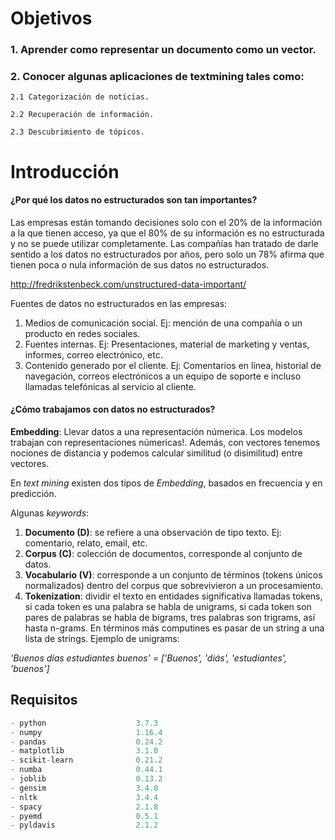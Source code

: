 # Objetivos

### 1. Aprender como representar un documento como un vector.


### 2. Conocer algunas aplicaciones de textmining tales como:

    2.1 Categorización de noticias.

    2.2 Recuperación de información.

    2.3 Descubrimiento de tópicos.


# Introducción

#### ¿Por qué los datos no estructurados son tan importantes?

Las empresas están tomando decisiones solo con el 20% de la información a la que tienen acceso, ya que el 80% de su información es no estructurada y no se puede utilizar completamente. Las compañías han tratado de darle sentido a los datos no estructurados por años, pero solo un 78% afirma que tienen poca o nula información de sus datos no estructurados.

http://fredrikstenbeck.com/unstructured-data-important/

Fuentes de datos no estructurados en las empresas:
1. Medios de comunicación social. Ej: mención de una compañía o un producto en redes sociales.
2. Fuentes internas. Ej: Presentaciones, material de marketing y ventas, informes, correo electrónico, etc.
3. Contenido generado por el cliente. Ej: Comentarios en línea, historial de navegación, correos electrónicos a un equipo de soporte e incluso llamadas telefónicas al servicio al cliente.

#### ¿Cómo trabajamos con datos no estructurados?

**Embedding**: Llevar datos a una representación númerica. Los modelos trabajan con representaciones númericas!.
Además, con vectores tenemos nociones de distancia y podemos calcular similitud (o disimilitud) entre vectores.

En *text mining* existen dos tipos de *Embedding*, basados en frecuencia y en predicción.

Algunas *keywords*:

1. **Documento (D)**: se refiere a una observación de tipo texto. Ej: comentario, relato, email, etc.
2. **Corpus (C)**: colección de documentos, corresponde al conjunto de datos.
3. **Vocabulario (V)**: corresponde a un conjunto de términos (tokens únicos normalizados) dentro del corpus que sobrevivieron a un procesamiento.
4. **Tokenization**: dividir el texto en entidades significativa llamadas tokens, si cada token es una palabra se habla de unigrams, si cada token son pares de palabras se habla de bigrams, tres palabras son trigrams, así hasta n-grams. En términos más computines es pasar de un string a una lista de strings.
Ejemplo de unigrams:

*'Buenos días estudiantes buenos' = ['Buenos', 'diás', 'estudiantes', 'buenos']*


## Requisitos

```python
- python                    3.7.3
- numpy                     1.16.4
- pandas                    0.24.2
- matplotlib                3.1.0
- scikit-learn              0.21.2
- numba                     0.44.1
- joblib                    0.13.2
- gensim                    3.4.0
- nltk                      3.4.4
- spacy                     2.1.8
- pyemd                     0.5.1
- pyldavis                  2.1.2
```
